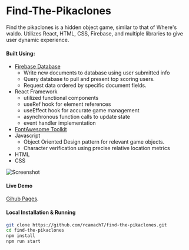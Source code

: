 # Find-The-Pikaclones

Find the pikaclones is a hidden object game, similar to that of Where's waldo. Utilizes React, HTML, CSS, Firebase, and multiple libraries to give user dynamic experience.

#### Built Using:

- [Firebase Database](https://console.firebase.google.com/)
  - Write new documents to database using user submitted info
  - Query database to pull and present top scoring users.
  - Request data ordered by specific document fields.
- React Framework
  - utilized functional components
  - useRef hook for element references
  - useEffect hook for accurate game management
  - asynchronous function calls to update state
  - event handler implementation
- [FontAwesome Toolkit](https://fontawesome.com)
- Javascript
  - Object Oriented Design pattern for relevant game objects.
  - Character verification using precise relative location metrics
- HTML
- CSS

![Screenshot](appDemo.png)

#### Live Demo

[Gihub Pages](http://rcamach7.github.io/find-the-pikaclones/).

#### Local Installation & Running

```bash
git clone https://github.com/rcamach7/find-the-pikaclones.git
cd find-the-pikaclones
npm install
npm run start
```
